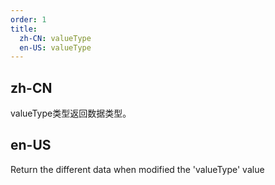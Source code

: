 ```yaml
---
order: 1
title: 
  zh-CN: valueType
  en-US: valueType
---
```


## zh-CN

valueType类型返回数据类型。

## en-US

Return the different data when modified the 'valueType' value
